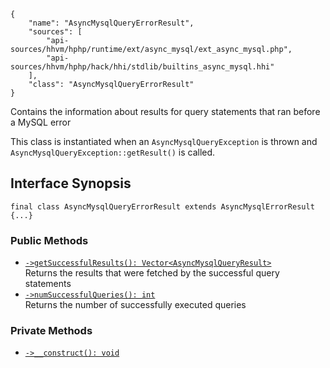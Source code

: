 ``` yamlmeta
{
    "name": "AsyncMysqlQueryErrorResult",
    "sources": [
        "api-sources/hhvm/hphp/runtime/ext/async_mysql/ext_async_mysql.php",
        "api-sources/hhvm/hphp/hack/hhi/stdlib/builtins_async_mysql.hhi"
    ],
    "class": "AsyncMysqlQueryErrorResult"
}
```




Contains the information about results for query statements that ran before
a MySQL error




This class is instantiated when an ` AsyncMysqlQueryException ` is thrown and
`` AsyncMysqlQueryException::getResult() `` is called.




## Interface Synopsis




``` Hack
final class AsyncMysqlQueryErrorResult extends AsyncMysqlErrorResult {...}
```




### Public Methods




+ [` ->getSuccessfulResults(): Vector<AsyncMysqlQueryResult> `](</hack/reference/class/AsyncMysqlQueryErrorResult/getSuccessfulResults/>)\
  Returns the results that were fetched by the successful query statements
+ [` ->numSuccessfulQueries(): int `](</hack/reference/class/AsyncMysqlQueryErrorResult/numSuccessfulQueries/>)\
  Returns the number of successfully executed queries







### Private Methods




* [` ->__construct(): void `](</hack/reference/class/AsyncMysqlQueryErrorResult/__construct/>)
<!-- HHAPIDOC -->
